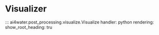 # Visualizer
::: ai4water.post_processing.visualize.Visualize
    handler: python
    rendering:
        show_root_heading: tru